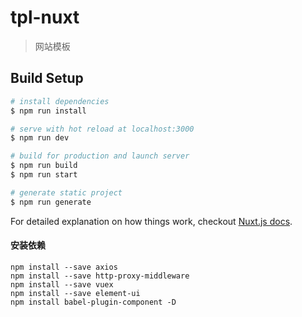 # tpl-nuxt

> 网站模板

## Build Setup

``` bash
# install dependencies
$ npm run install

# serve with hot reload at localhost:3000
$ npm run dev

# build for production and launch server
$ npm run build
$ npm run start

# generate static project
$ npm run generate
```

For detailed explanation on how things work, checkout [Nuxt.js docs](https://nuxtjs.org).

#### 安装依赖
```$xslt
npm install --save axios
npm install --save http-proxy-middleware
npm install --save vuex
npm install --save element-ui
npm install babel-plugin-component -D

```
